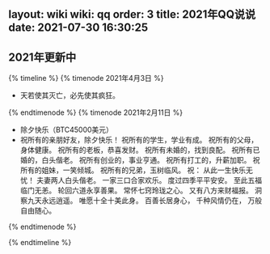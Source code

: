 layout: wiki
wiki: qq
order: 3
title: 2021年QQ说说
date: 2021-07-30 16:30:25
---
## 2021年更新中

{% timeline %}
{% timenode 2021年4月3日 %}

- 天若使其灭亡，必先使其疯狂。

{% endtimenode %}
{% timenode 2021年2月11日 %}

- 除夕快乐（BTC45000美元）
- 祝所有的亲朋好友，除夕快乐！
祝所有的学生，学业有成。
祝所有的父母，身体健康。
祝所有的老板，恭喜发财。
祝所有未婚的，找到良配。
祝所有已婚的，白头偕老。
祝所有创业的，事业亨通。
祝所有打工的，升薪加职。
祝所有的姐妹，一笑倾城。
祝所有的兄弟，玉树临风。
祝：
从此一生快乐无忧！
夫妻两人白头偕老。
一家三口合家欢乐。
度过四季平平安安。
至此五福临门无恙。
轮回六道永享善果。
常怀七窍玲珑之心。
又有八方来财福报。
洞察九天永远逍遥。
唯愿十全十美此身。
百善长居身心，
千种风情仍在，
万般自由随心。


{% endtimenode %}

{% endtimeline %}
